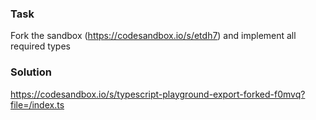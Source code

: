 ### Task

Fork the sandbox (https://codesandbox.io/s/etdh7) and implement all required types


### Solution

https://codesandbox.io/s/typescript-playground-export-forked-f0mvq?file=/index.ts
